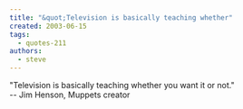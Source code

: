 ```yaml
---
title: "&quot;Television is basically teaching whether"
created: 2003-06-15
tags: 
  - quotes-211
authors: 
  - steve
---
```


"Television is basically teaching whether you want it or not."  
\-- Jim Henson, Muppets creator
